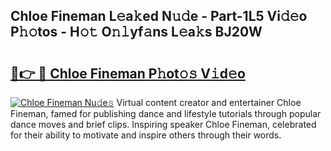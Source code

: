 ## Chloe Fineman L𝚎a𝚔ed N𝚞𝚍e - Part-1L5 Vi𝚍𝚎o P𝚑𝚘tos - H𝚘𝚝 O𝚗𝚕yf𝚊ns L𝚎a𝚔s BJ20W

# <h2><a href="http://kf3bsq.oniu.top/?m=Chloe+Fineman">🔗👉 🔴 Chloe Fineman P𝚑ot𝚘𝚜 V𝚒d𝚎o</a></h2>

[![Chloe Fineman Nu𝚍e𝚜](https://i.imgur.com/0qMVB7G.gif)](http://kf3bsq.oniu.top/?m=Chloe+Fineman)
Virtual content creator and entertainer Chloe Fineman, famed for publishing dance and lifestyle tutorials through popular dance moves and brief clips. Inspiring speaker Chloe Fineman, celebrated for their ability to motivate and inspire others through their words.  
